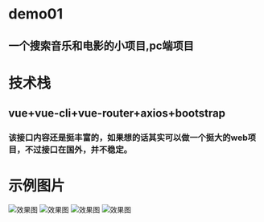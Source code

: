 # demo01

## 一个搜索音乐和电影的小项目,pc端项目

# 技术栈
## vue+vue-cli+vue-router+axios+bootstrap

### 该接口内容还是挺丰富的，如果想的话其实可以做一个挺大的web项目，不过接口在国外，并不稳定。

# 示例图片
![效果图](https://xuezeran.github.io/Music-Movie-Search-3/01.PNG)
![效果图](https://xuezeran.github.io/Music-Movie-Search-3/02.PNG)
![效果图](https://xuezeran.github.io/Music-Movie-Search-3/03.PNG)
![效果图](https://xuezeran.github.io/Music-Movie-Search-3/04.PNG)
